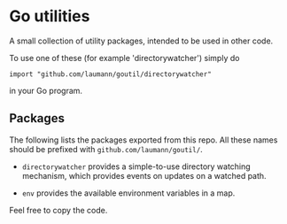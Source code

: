 Go utilities
============

A small collection of utility packages, intended to be used in other code.

To use one of these (for example 'directorywatcher') simply do

	import "github.com/laumann/goutil/directorywatcher"

in your Go program.

Packages
--------

The following lists the packages exported from this repo. All these names should
be prefixed with `github.com/laumann/goutil/`.

 * `directorywatcher` provides a simple-to-use directory watching mechanism,
   which provides events on updates on a watched path.

 * `env` provides the available environment variables in a map.

Feel free to copy the code.
